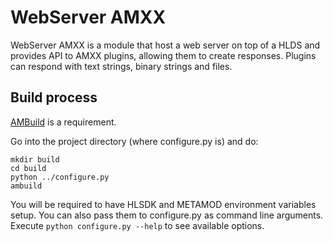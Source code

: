 # WebServer AMXX
WebServer AMXX is a module that host a web server on top of a HLDS and provides API to AMXX plugins, allowing them to create responses.
Plugins can respond with text strings, binary strings and files.

## Build process
[AMBuild](https://wiki.alliedmods.net/AMBuild) is a requirement.

Go into the project directory (where configure.py is) and do:
```
mkdir build
cd build
python ../configure.py
ambuild
```

You will be required to have HLSDK and METAMOD environment variables setup. You can also pass them to configure.py as command line arguments. Execute `python configure.py --help` to see available options.